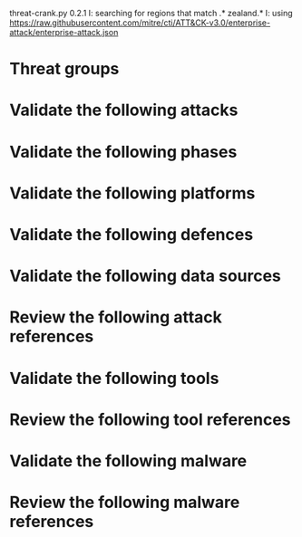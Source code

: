 threat-crank.py 0.2.1
I: searching for regions that match .* zealand.*
I: using https://raw.githubusercontent.com/mitre/cti/ATT&CK-v3.0/enterprise-attack/enterprise-attack.json
# Threat groups


# Validate the following attacks


# Validate the following phases


# Validate the following platforms


# Validate the following defences


# Validate the following data sources


# Review the following attack references


# Validate the following tools


# Review the following tool references


# Validate the following malware


# Review the following malware references


